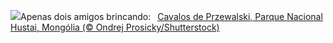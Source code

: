 ![](https://www.bing.com/th?id=OHR.MongoliaHorses_PT-BR8973116827_UHD.jpg&w=1000)Apenas dois amigos brincando:&nbsp;&ensp;[Cavalos de Przewalski, Parque Nacional Hustai, Mongólia (© Ondrej Prosicky/Shutterstock)](https://www.bing.com/th?id=OHR.MongoliaHorses_PT-BR8973116827_UHD.jpg)
<br><br/>
